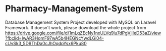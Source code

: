 # Pharmacy-Management-System
Database Management System Project developed with MySQL on Laravel Framework.
If doesn't work, please download the whole project 
from https://drive.google.com/file/d/1mLqZEcNy1nxULVq9lu7dPgVjlIeD53aZ/view?fbclid=IwAR3HomF97wA5b4HEGNcYwdLGi04-cUvSk3_5D9ThDa0cJhOqdpYsx6Pku80
